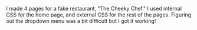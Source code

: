I made 4 pages for a fake restaurant, "The Cheeky Chef." I used internal CSS for the home page, and external CSS for the rest of the pages. Figuring out the dropdown menu was a bit difficult but I got it working! 